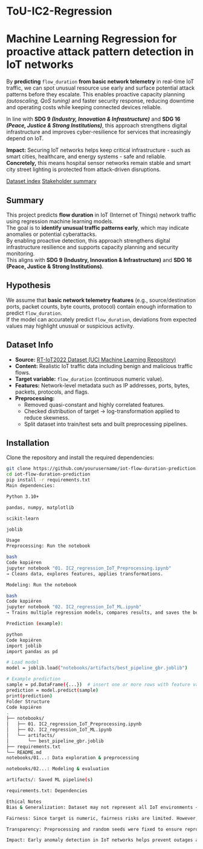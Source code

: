 # ToU-IC2-Regression

# **Machine Learning Regression for proactive attack pattern detection in IoT networks**

By **predicting** `flow_duration` **from basic network telemetry** in real-time IoT traffic, we can spot unusual resource use early and surface potential attack patterns before they escalate. This enables proactive capacity planning *(autoscaling, QoS tuning)* and faster security response, reducing downtime and operating costs while keeping connected devices reliable.

In line with **SDG 9 *(Industry, Innovation & Infrastructure)*** and **SDG 16 *(Peace, Justice & Strong Institutions)***, this approach strengthens digital infrastructure and improves cyber-resilience for services that increasingly depend on IoT.

**Impact:** Securing IoT networks helps keep critical infrastructure - such as smart cities, healthcare, and energy systems - safe and reliable. **Concretely,** this means hospital sensor networks remain stable and smart city street lighting is protected from attack-driven disruptions.

[Dataset index](https://www.notion.so/Dataset-index-25898c6768cd80579f7dcc23e99f9c7a?pvs=21)
[Stakeholder summary](https://www.notion.so/Stakeholder-summary-25898c6768cd8087997ac77af2b84b6b?pvs=21)


## Summary
This project predicts **flow duration** in IoT (Internet of Things) network traffic using regression machine learning models.  
The goal is to **identify unusual traffic patterns early**, which may indicate anomalies or potential cyberattacks.  
By enabling proactive detection, this approach strengthens digital infrastructure resilience and supports capacity planning and security monitoring.  
This aligns with **SDG 9 (Industry, Innovation & Infrastructure)** and **SDG 16 (Peace, Justice & Strong Institutions)**.

## Hypothesis
We assume that **basic network telemetry features** (e.g., source/destination ports, packet counts, byte counts, protocol) contain enough information to predict `flow_duration`.  
If the model can accurately predict `flow_duration`, deviations from expected values may highlight unusual or suspicious activity.  

## Dataset Info
- **Source:** [RT-IoT2022 Dataset (UCI Machine Learning Repository)](https://archive.ics.uci.edu/dataset/942/rt-iot2022)  
- **Content:** Realistic IoT traffic data including benign and malicious traffic flows.  
- **Target variable:** `flow_duration` (continuous numeric value).  
- **Features:** Network-level metadata such as IP addresses, ports, bytes, packets, protocols, and flags.  
- **Preprocessing:**  
  - Removed quasi-constant and highly correlated features.  
  - Checked distribution of target → log-transformation applied to reduce skewness.  
  - Split dataset into train/test sets and built preprocessing pipelines.  

## Installation
Clone the repository and install the required dependencies:

```bash
git clone https://github.com/yourusername/iot-flow-duration-prediction.git
cd iot-flow-duration-prediction
pip install -r requirements.txt
Main dependencies:

Python 3.10+

pandas, numpy, matplotlib

scikit-learn

joblib

Usage
Preprocessing: Run the notebook

bash
Code kopiëren
jupyter notebook "01. IC2_regression_IoT_Preprocessing.ipynb"
→ Cleans data, explores features, applies transformations.

Modeling: Run the notebook

bash
Code kopiëren
jupyter notebook "02. IC2_regression_IoT_ML.ipynb"
→ Trains multiple regression models, compares results, and saves the best pipeline.

Prediction (example):

python
Code kopiëren
import joblib
import pandas as pd

# Load model
model = joblib.load("notebooks/artifacts/best_pipeline_gbr.joblib")

# Example prediction
sample = pd.DataFrame({...})  # insert one or more rows with feature values
prediction = model.predict(sample)
print(prediction)
Folder Structure
Code kopiëren
.
├── notebooks/
│   ├── 01. IC2_regression_IoT_Preprocessing.ipynb
│   ├── 02. IC2_regression_IoT_ML.ipynb
│   └── artifacts/
│       └── best_pipeline_gbr.joblib
├── requirements.txt
└── README.md
notebooks/01...: Data exploration & preprocessing

notebooks/02...: Modeling & evaluation

artifacts/: Saved ML pipeline(s)

requirements.txt: Dependencies

Ethical Notes
Bias & Generalization: Dataset may not represent all IoT environments → results might not generalize to unseen devices/networks.

Fairness: Since target is numeric, fairness risks are limited. However, imbalance in service types could bias performance.

Transparency: Preprocessing and random seeds were fixed to ensure reproducibility.

Impact: Early anomaly detection in IoT networks helps prevent outages and cyberattacks, strengthening reliability of critical infrastructure (healthcare, smart cities, energy).
